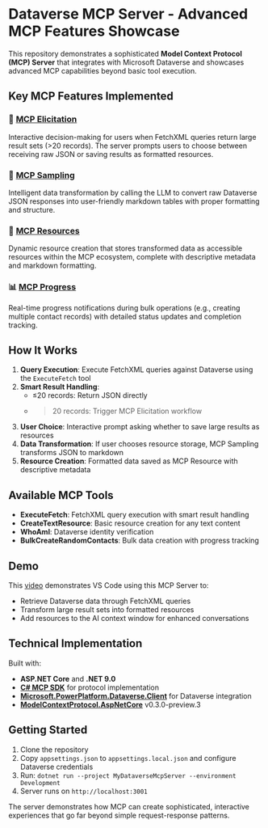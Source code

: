 # Dataverse MCP Server - Advanced MCP Features Showcase

This repository demonstrates a sophisticated **Model Context Protocol (MCP) Server** that integrates with Microsoft Dataverse and showcases advanced MCP capabilities beyond basic tool execution.

## Key MCP Features Implemented

### 🔄 [MCP Elicitation](https://modelcontextprotocol.io/specification/draft/client/elicitation)
Interactive decision-making for users when FetchXML queries return large result sets (>20 records). The server prompts users to choose between receiving raw JSON or saving results as formatted resources.

### 🧠 [MCP Sampling](https://modelcontextprotocol.io/specification/draft/client/sampling)
Intelligent data transformation by calling the LLM to convert raw Dataverse JSON responses into user-friendly markdown tables with proper formatting and structure.

### 📁 [MCP Resources](https://modelcontextprotocol.io/specification/draft/server/resources)
Dynamic resource creation that stores transformed data as accessible resources within the MCP ecosystem, complete with descriptive metadata and markdown formatting.

### 📊 [MCP Progress](https://modelcontextprotocol.io/specification/draft/client/progress)
Real-time progress notifications during bulk operations (e.g., creating multiple contact records) with detailed status updates and completion tracking.

## How It Works

1. **Query Execution**: Execute FetchXML queries against Dataverse using the `ExecuteFetch` tool
2. **Smart Result Handling**: 
   - ≤20 records: Return JSON directly
   - >20 records: Trigger MCP Elicitation workflow
3. **User Choice**: Interactive prompt asking whether to save large results as resources
4. **Data Transformation**: If user chooses resource storage, MCP Sampling transforms JSON to markdown
5. **Resource Creation**: Formatted data saved as MCP Resource with descriptive metadata

## Available MCP Tools

- **ExecuteFetch**: FetchXML query execution with smart result handling
- **CreateTextResource**: Basic resource creation for any text content
- **WhoAmI**: Dataverse identity verification
- **BulkCreateRandomContacts**: Bulk data creation with progress tracking

## Demo

This [video](https://www.youtube.com/watch?v=d1r9o559xkM) demonstrates VS Code using this MCP Server to:
- Retrieve Dataverse data through FetchXML queries
- Transform large result sets into formatted resources
- Add resources to the AI context window for enhanced conversations

## Technical Implementation

Built with:
- **ASP.NET Core** and **.NET 9.0**
- **[C# MCP SDK](https://github.com/modelcontextprotocol/csharp-sdk)** for protocol implementation
- **[Microsoft.PowerPlatform.Dataverse.Client](https://www.nuget.org/packages/Microsoft.PowerPlatform.Dataverse.Client/)** for Dataverse integration
- **[ModelContextProtocol.AspNetCore](https://github.com/modelcontextprotocol/csharp-sdk/tree/main/src/ModelContextProtocol.AspNetCore)** v0.3.0-preview.3

## Getting Started

1. Clone the repository
2. Copy `appsettings.json` to `appsettings.local.json` and configure Dataverse credentials
3. Run: `dotnet run --project MyDataverseMcpServer --environment Development`
4. Server runs on `http://localhost:3001`

The server demonstrates how MCP can create sophisticated, interactive experiences that go far beyond simple request-response patterns.
